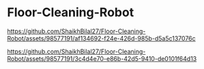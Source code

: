 # Floor-Cleaning-Robot


https://github.com/ShaikhBilal27/Floor-Cleaning-Robot/assets/98577191/af134692-f24e-426d-985b-d5a5c137076c



https://github.com/ShaikhBilal27/Floor-Cleaning-Robot/assets/98577191/3c4d4e70-e86b-42d5-9410-de0101f64d13

